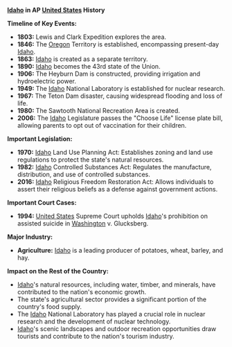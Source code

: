 **[Idaho](./../Idaho/) in AP [United States](./../United-States/) History**

**Timeline of Key Events:**

* **1803:** Lewis and Clark Expedition explores the area.
* **1846:** The [Oregon](./../Oregon/) Territory is established, encompassing present-day [Idaho](./../Idaho/).
* **1863:** [Idaho](./../Idaho/) is created as a separate territory.
* **1890:** [Idaho](./../Idaho/) becomes the 43rd state of the Union.
* **1906:** The Heyburn Dam is constructed, providing irrigation and hydroelectric power.
* **1949:** The [Idaho](./../Idaho/) National Laboratory is established for nuclear research.
* **1967:** The Teton Dam disaster, causing widespread flooding and loss of life.
* **1980:** The Sawtooth National Recreation Area is created.
* **2006:** The [Idaho](./../Idaho/) Legislature passes the "Choose Life" license plate bill, allowing parents to opt out of vaccination for their children.

**Important Legislation:**

* **1970:** [Idaho](./../Idaho/) Land Use Planning Act: Establishes zoning and land use regulations to protect the state's natural resources.
* **1982:** [Idaho](./../Idaho/) Controlled Substances Act: Regulates the manufacture, distribution, and use of controlled substances.
* **2016:** [Idaho](./../Idaho/) Religious Freedom Restoration Act: Allows individuals to assert their religious beliefs as a defense against government actions.

**Important Court Cases:**

* **1994:** [United States](./../United-States/) Supreme Court upholds [Idaho](./../Idaho/)'s prohibition on assisted suicide in [Washington](./../Washington/) v. Glucksberg.

**Major Industry:**

* **Agriculture:** [Idaho](./../Idaho/) is a leading producer of potatoes, wheat, barley, and hay.

**Impact on the Rest of the Country:**

* [Idaho](./../Idaho/)'s natural resources, including water, timber, and minerals, have contributed to the nation's economic growth.
* The state's agricultural sector provides a significant portion of the country's food supply.
* The [Idaho](./../Idaho/) National Laboratory has played a crucial role in nuclear research and the development of nuclear technology.
* [Idaho](./../Idaho/)'s scenic landscapes and outdoor recreation opportunities draw tourists and contribute to the nation's tourism industry.